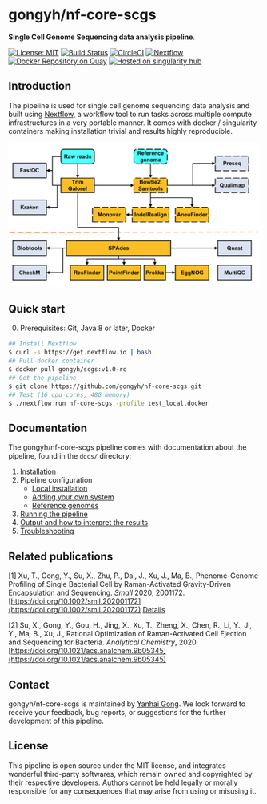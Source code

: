 # gongyh/nf-core-scgs

**Single Cell Genome Sequencing data analysis pipeline**.

[![License: MIT](https://img.shields.io/badge/License-MIT-yellow.svg)](https://opensource.org/licenses/MIT)
[![Build Status](https://travis-ci.org/gongyh/nf-core-scgs.svg?branch=master)](https://travis-ci.org/gongyh/nf-core-scgs)
[![CircleCI](https://circleci.com/gh/gongyh/nf-core-scgs.svg?style=svg&circle-token=5461bc66f3a9e65cbf8ee832cfacf579f90f8fa9)](https://circleci.com/gh/gongyh/nf-core-scgs)
[![Nextflow](https://img.shields.io/badge/nextflow-%E2%89%A520.01.0-brightgreen.svg)](https://www.nextflow.io/)<!-- [![Docker](https://img.shields.io/docker/cloud/build/gongyh/scgs.svg)](https://hub.docker.com/r/gongyh/scgs) -->
[![Docker Repository on Quay](https://quay.io/repository/gongyh/nf-core-scgs/status "Docker Repository on Quay")](https://quay.io/repository/gongyh/nf-core-scgs)
[![Hosted on singularity hub](https://www.singularity-hub.org/static/img/hosted-singularity--hub-%23e32929.svg)](https://singularity-hub.org/collections/3000)

## Introduction
The pipeline is used for single cell genome sequencing data analysis and built using [Nextflow](https://www.nextflow.io), a workflow tool to run tasks across multiple compute infrastructures in a very portable manner. It comes with docker / singularity containers making installation trivial and results highly reproducible.

![](scgs_pipeline.png)

## Quick start
0. Prerequisites: 
Git, Java 8 or later, Docker
```bash
## Install Nextflow
$ curl -s https://get.nextflow.io | bash
## Pull docker container
$ docker pull gongyh/scgs:v1.0-rc
## Get the pipeline
$ git clone https://github.com/gongyh/nf-core-scgs.git
## Test (16 cpu cores, 48G memory)
$ ./nextflow run nf-core-scgs -profile test_local,docker
```

## Documentation
The gongyh/nf-core-scgs pipeline comes with documentation about the pipeline, found in the `docs/` directory:

1. [Installation](docs/installation.md)
2. Pipeline configuration
    * [Local installation](docs/configuration/local.md)
    * [Adding your own system](docs/configuration/adding_your_own.md)
    * [Reference genomes](docs/configuration/reference_genomes.md)  
3. [Running the pipeline](docs/usage.md)
4. [Output and how to interpret the results](docs/output.md)
5. [Troubleshooting](docs/troubleshooting.md)

<!-- TODO nf-core: Add a brief overview of what the pipeline does and how it works -->

## Related publications
[1]  Xu, T., Gong, Y., Su, X., Zhu, P., Dai, J., Xu, J., Ma, B., Phenome-Genome Profiling of Single Bacterial Cell by Raman-Activated Gravity-Driven Encapsulation and Sequencing. *Small* 2020, 2001172. [https://doi.org/10.1002/smll.202001172](https://doi.org/10.1002/smll.202001172) [Details](https://github.com/gongyh/nf-core-scgs/blob/master/RAGE-Seq/Data.md)

[2] Su, X., Gong, Y., Gou, H., Jing, X., Xu, T., Zheng, X., Chen, R., Li, Y., Ji, Y., Ma, B., Xu, J., Rational Optimization of Raman-Activated Cell Ejection and Sequencing for Bacteria. *Analytical Chemistry*, 2020. [https://doi.org/10.1021/acs.analchem.9b05345](https://doi.org/10.1021/acs.analchem.9b05345)

## Contact
gongyh/nf-core-scgs is maintained by [Yanhai Gong](mailto:gongyh@qibebt.ac.cn). We look forward to receive your feedback, bug reports, or suggestions for the further development of this pipeline.

## License
This pipeline is open source under the MIT license, and integrates wonderful third-party softwares, which remain owned and copyrighted by their respective developers. Authors cannot be held legally or morally responsible for any consequences that may arise from using or misusing it.

